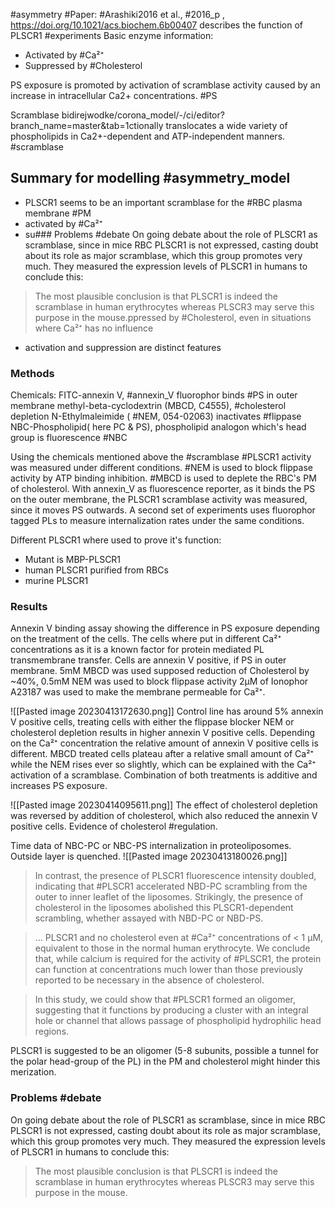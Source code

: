 #asymmetry  #Paper: #Arashiki2016 et al., #2016_p , https://doi.org/10.1021/acs.biochem.6b00407
describes the function of PLSCR1 #experiments 
Basic enzyme information:
- Activated by #Ca²⁺
- Suppressed by #Cholesterol

PS exposure is promoted by activation of scramblase activity caused by an increase in intracellular Ca2+ concentrations. #PS

Scramblase bidirejwodke/corona_model/-/ci/editor?branch_name=master&tab=1ctionally translocates a wide variety of phospholipids in Ca2+-dependent and ATP-independent manners. #scramblase 
## Summary for modelling #asymmetry_model
- PLSCR1 seems to be an important scramblase for the #RBC plasma membrane #PM
- activated by #Ca²⁺
- su### Problems #debate
On going debate about the role of PLSCR1 as scramblase, since in mice RBC PLSCR1 is not expressed, casting doubt about its role as major scramblase, which this group promotes very much. 
They measured the expression levels of PLSCR1 in humans to conclude this: 
>The most plausible conclusion is that PLSCR1 is indeed the scramblase in human erythrocytes whereas PLSCR3 may serve this purpose in the mouse.ppressed by #Cholesterol, even in situations where Ca²⁺ has no influence
- activation and suppression are distinct features

### Methods
Chemicals:
FITC-annexin V, #annexin_V fluorophor binds #PS in outer membrane
methyl-beta-cyclodextrin (MBCD, C4555), #cholesterol depletion
N-Ethylmaleimide ( #NEM, 054-02063) inactivates #flippase
NBC-Phospholipid( here PC & PS), phospholipid analogon which's head group is fluorescence #NBC

Using the chemicals mentioned above the #scramblase #PLSCR1 activity was measured under different conditions. 
#NEM is used to block flippase activity by ATP binding inhibition. #MBCD is used to deplete the RBC's PM of cholesterol. With annexin_V as fluorescence reporter, as it binds the PS on the outer membrane, the PLSCR1 scramblase activity was measured, since it moves PS outwards. A second set of experiments uses fluorophor tagged PLs to measure internalization rates under the same conditions.

Different PLSCR1 where used to prove it's function:
- Mutant is MBP-PLSCR1
- human PLSCR1 purified from RBCs
- murine PLSCR1

### Results
Annexin V binding assay showing the difference in PS exposure depending on the treatment of the cells. The cells where put in different Ca²⁺ concentrations as it is a known factor for protein mediated PL transmembrane transfer. Cells are annexin V positive, if PS in outer membrane. 5mM MBCD was used supposed reduction of Cholesterol by ~40%, 0.5mM NEM was used to block flippase activity 2µM of Ionophor A23187 was used to make the membrane permeable for Ca²⁺.

![[Pasted image 20230413172630.png]]
Control line has around 5% annexin V positive cells, treating cells with either the flippase blocker NEM or cholesterol depletion results in higher annexin V positive cells. Depending on the Ca²⁺ concentration the relative amount of annexin V positive cells is different. MBCD treated cells plateau after a relative small amount of Ca²⁺ while the NEM rises ever so slightly, which can be explained with the Ca²⁺ activation of a scramblase. Combination of both treatments is additive and increases PS exposure.

![[Pasted image 20230414095611.png]]
The effect of cholesterol depletion was reversed by addition of cholesterol, which also reduced the annexin V positive cells. Evidence of cholesterol #regulation.

Time data of NBC-PC or NBC-PS internalization in proteoliposomes. Outside layer is quenched.
![[Pasted image 20230413180026.png]]

>In contrast, the presence of PLSCR1 fluorescence intensity doubled, indicating that #PLSCR1 accelerated NBD-PC scrambling from the outer to inner leaflet of the liposomes. Strikingly, the presence of cholesterol in the liposomes abolished this PLSCR1-dependent scrambling, whether assayed with NBD-PC or NBD-PS.

>... PLSCR1 and no cholesterol even at #Ca²⁺ concentrations of < 1 µM, equivalent to those in the normal human erythrocyte. We conclude that, while calcium is required for the activity of #PLSCR1, the protein can function at concentrations much lower than those previously reported to be necessary in the absence of cholesterol.

>In this study, we could show that #PLSCR1 formed an oligomer, suggesting that it functions by producing a cluster with an integral hole or channel that allows passage of phospholipid hydrophilic head regions.

PLSCR1 is suggested to be an oligomer (5-8 subunits, possible a tunnel for the polar head-group of the PL) in the PM and cholesterol might hinder this merization.

### Problems #debate
On going debate about the role of PLSCR1 as scramblase, since in mice RBC PLSCR1 is not expressed, casting doubt about its role as major scramblase, which this group promotes very much. 
They measured the expression levels of PLSCR1 in humans to conclude this: 
>The most plausible conclusion is that PLSCR1 is indeed the scramblase in human erythrocytes whereas PLSCR3 may serve this purpose in the mouse.